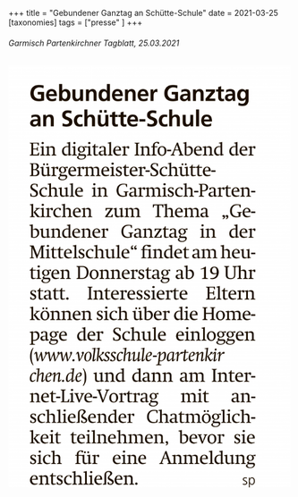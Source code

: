 +++
title = "Gebundener Ganztag an Schütte-Schule"
date = 2021-03-25
[taxonomies]
tags = ["presse" ]
+++

###### Garmisch Partenkirchner Tagblatt, 25.03.2021

[![](images/Garmisch-Partenkirchner-Tagblatt-25.03.202131-684x1024.png)](https://volksschule-partenkirchen.de/wp-content/uploads/Garmisch-Partenkirchner-Tagblatt-25.03.202131.pdf)
